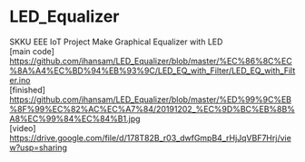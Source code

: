 # LED_Equalizer
SKKU EEE
IoT Project
Make Graphical Equalizer with LED   
[main code] https://github.com/ihansam/LED_Equalizer/blob/master/%EC%86%8C%EC%8A%A4%EC%BD%94%EB%93%9C/LED_EQ_with_Filter/LED_EQ_with_Filter.ino   
[finished] https://github.com/ihansam/LED_Equalizer/blob/master/%ED%99%9C%EB%8F%99%EC%82%AC%EC%A7%84/20191202_%EC%9D%BC%EB%8B%A8%EC%99%84%EC%84%B1.jpg   
[video] https://drive.google.com/file/d/178T82B_r03_dwfGmpB4_rHjJqVBF7Hrj/view?usp=sharing
